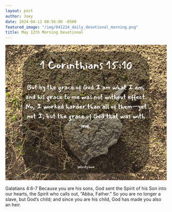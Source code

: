```yaml
---
layout: post
author: Joey
date: 2024-04-12 08:56:00 -0500
featured_image: "/img/041224_daily_devotional_morning.png"
title: May 12th Morning Devotional
---
```


[![May 12th 2024 - Morning Devotional](/img/041224_daily_devotional_morning.png)](/img/041224_daily_devotional_morning.png)

Galatians 4:6-7
Because you are his sons, God sent the Spirit of his Son into our hearts, the Spirit who calls out, “Abba, Father.” So you are no longer a slave, but God’s child; and since you are his child, God has made you also an heir.